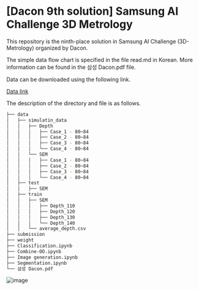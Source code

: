 # [Dacon 9th solution] Samsung AI Challenge 3D Metrology

This repository is the ninth-place solution in Samsung AI Challenge (3D-Metrology) organized by Dacon.

The simple data flow chart is specified in the file read.md in Korean. More information can be found in the 삼성 Dacon.pdf file.

Data can be downloaded using the following link.

[Data link](https://dacon.io/competitions/official/235954/data)

The description of the directory and file is as follows.
```bash
├── data
│   ├── simulatin_data
│   │   ├── Depth
│   │   │   ├── Case_1 - 80~84
│   │   │   ├── Case_2 - 80~84
│   │   │   ├── Case_3 - 80~84
│   │   │   └── Case_4 - 80~84
│   │   └── SEM
│   │   │   ├── Case_1 - 80~84
│   │   │   ├── Case_2 - 80~84
│   │   │   ├── Case_3 - 80~84
│   │   │   └── Case_4 - 80~84
│   ├── test
│   │   ├── SEM
│   ├── train
│   │   ├── SEM
│   │   │   ├── Depth_110
│   │   │   ├── Depth_120
│   │   │   ├── Depth_130
│   │   │   └── Depth_140
│   │   └── average_depth.csv
├── submission
├── weight
├── Classification.ipynb
├── Combine-OO.ipynb
├── Image generation.ipynb
├── Segmentation.ipynb
└── 삼성 Dacon.pdf 
```

![image](https://user-images.githubusercontent.com/79569224/224713116-1f0b86c7-20c0-4fbb-8312-73f631cf7c20.png)

